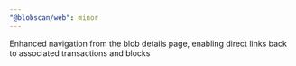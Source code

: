 ```yaml
---
"@blobscan/web": minor
---
```


Enhanced navigation from the blob details page, enabling direct links back to associated transactions and blocks

